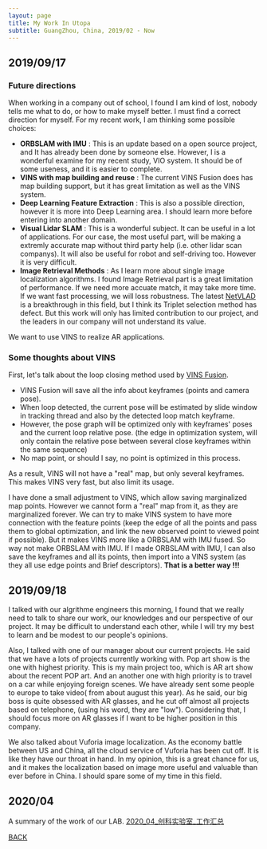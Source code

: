 ```yaml
---
layout: page
title: My Work In Utopa
subtitle: GuangZhou, China, 2019/02 - Now
---
```



## 2019/09/17

### Future directions

When working in a company out of school, I found I am kind of lost, nobody tells me what to do, or how to make myself better.
I must find a correct direction for myself. For my recent work, I am thinking some possible choices:

+ **ORBSLAM with IMU** : This is an update based on a open source project, and It has already been done by someone else. However, I is a wonderful examine for my recent study, VIO system. It should be of some useness, and it is easier to complete.
+ **VINS with map building and reuse** : The current VINS Fusion does has map building support, but it has great limitation as well as the VINS system.
+ **Deep Learning Feature Extraction** : This is also a possible direction, however it is more into Deep Learning area. I should learn more before entering into another domain.
+ **Visual Lidar SLAM** : This is a wonderful subject. It can be useful in a lot of applications. For our case, the most useful part, will be making a extremly accurate map without third party help (i.e. other lidar scan companys). It will also be useful for robot and self-driving too. However it is very difficult.
+ **Image Retrieval Methods** : As I learn more about single image localization algorithms. I found Image Retrieval part is a great limitation of performance. If we need more accuate match, it may take more time. If we want fast processing, we will loss robustness. The latest [NetVLAD](https://arxiv.org/abs/1511.07247) is a breakthrough in this field, but I think its Triplet selection method has defect. But this work will only has limited contribution to our project, and the leaders in our company will not understand its value.

We want to use VINS to realize AR applications.

### Some thoughts about VINS

First, let's talk about the loop closing method used by [VINS Fusion](https://github.com/HKUST-Aerial-Robotics/VINS-Fusion).

+ VINS Fusion will save all the info about keyframes (points and camera pose).
+ When loop detected, the current pose will be estimated by slide window in tracking thread and also by the detected loop match keyframe.
+ However, the pose graph will be optimized only with keyframes' poses and the current loop relative pose. (the edge in optimization system, will only contain the relative pose between several close keyframes within the same sequence)
+ No map point, or should I say, no point is optimized in this process.

As a result, VINS will not have a "real" map, but only several keyframes. This makes VINS very fast, but also limit its usage.

I have done a small adjustment to VINS, which allow saving marginalized map points. However we cannot form a "real" map from it, as they are marginalized forever.
We can try to make VINS system to have more connection with the feature points (keep the edge of all the points and pass them to global optimization, and link the new observed point to viewed point if possible). But it makes VINS more like a ORBSLAM with IMU fused. So way not make ORBSLAM with IMU.
If I made ORBSLAM with IMU, I can also save the keyframes and all its points, then import into a VINS system (as they all use edge points and Brief descriptors). **That is a better way !!!**


## 2019/09/18

I talked with our algrithme engineers this morning, I found that we really need to talk to share our work, our knowledges and our perspective of our project. It may be difficult to understand each other, while I will try my best to learn and be modest to our people's opinions.

Also, I talked with one of our manager about our current projects. He said that we have a lots of projects currently working with. Pop art show is the one with highest priority. This is my main project too, which is AR art show about the recent POP art. And an another one with high priority is to travel on a car while enjoying foreign scenes. We have already sent some people to europe to take video( from about august this year). As he said, our big boss is quite obsessed with AR glasses, and he cut off almost all projects based on telephone, (using his word, they are "low"). Considering that, I should focus more on AR glasses if I want to be higher position in this company.

We also talked about Vuforia image localization. As the economy battle between US and China, all the cloud service of Vuforia has been cut off. It is like they have our throat in hand. In my opinion, this is a great chance for us, and it makes the localization based on image more useful and valuable than ever before in China. I should spare some of my time in this field.

## 2020/04

A summary of the work of our LAB.
[2020_04_创科实验室_工作汇总](https://docs.qq.com/slide/DUlhFYVBYdUVVbElk)




[BACK](../)
